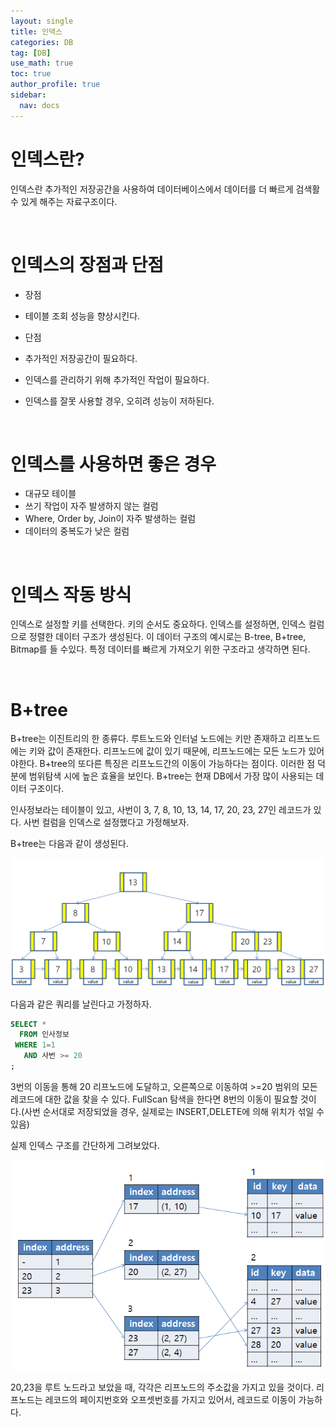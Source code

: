 ```yaml
---
layout: single
title: 인덱스
categories: DB
tag: [DB]
use_math: true
toc: true
author_profile: true
sidebar:
  nav: docs
---
```


# 인덱스란?

인덱스란 추가적인 저장공간을 사용하여 데이터베이스에서 데이터를 더 빠르게 검색활 수 있게 해주는 자료구조이다.

<br>

# 인덱스의 장점과 단점

- 장점
- 테이블 조회 성능을 향상시킨다.

- 단점
- 추가적인 저장공간이 필요하다.
- 인덱스를 관리하기 위해 추가적인 작업이 필요하다.
- 인덱스를 잘못 사용할 경우, 오히려 성능이 저하된다.

<br>

# 인덱스를 사용하면 좋은 경우

- 대규모 테이블
- 쓰기 작업이 자주 발생하지 않는 컬럼
- Where, Order by, Join이 자주 발생하는 컬럼
- 데이터의 중복도가 낮은 컬럼

<br>

# 인덱스 작동 방식

인덱스로 설정할 키를 선택한다. 키의 순서도 중요하다. 인덱스를 설정하면, 인덱스 컬럼으로 정렬한 데이터 구조가 생성된다.
이 데이터 구조의 예시로는 B-tree, B+tree, Bitmap를 들 수있다. 특정 데이터를 빠르게 가져오기 위한 구조라고 생각하면 된다.

<br>

# B+tree

B+tree는 이진트리의 한 종류다. 루트노드와 인터널 노드에는 키만 존재하고 리프노드에는 키와 값이 존재한다. 리프노드에 값이 있기 때문에, 리프노드에는 모든 노드가 있어야한다.
B+tree의 또다른 특징은 리프노드간의 이동이 가능하다는 점이다. 이러한 점 덕분에 범위탐색 시에 높은 효율을 보인다.
B+tree는 현재 DB에서 가장 많이 사용되는 데이터 구조이다.

인사정보라는 테이블이 있고, 사번이 3, 7, 8, 10, 13, 14, 17, 20, 23, 27인 레코드가 있다.
사번 컬럼을 인덱스로 설정했다고 가정해보자.

B+tree는 다음과 같이 생성된다.

![png](/assets/images/db/bptree.png)

다음과 같은 쿼리를 날린다고 가정하자.

```sql
SELECT *
  FROM 인사정보
 WHERE 1=1
   AND 사번 >= 20
;
```

3번의 이동을 통해 20 리프노드에 도달하고, 오른쪽으로 이동하여 >=20 범위의 모든 레코드에 대한 값을 찾을 수 있다.
FullScan 탐색을 한다면 8번의 이동이 필요할 것이다.(사번 순서대로 저장되었을 경우, 실제로는 INSERT,DELETE에 의해 위치가 섞일 수 있음)

실제 인덱스 구조를 간단하게 그려보았다.

![png](/assets/images/db/index.png)

20,23을 루트 노드라고 보았을 때, 각각은 리프노드의 주소값을 가지고 있을 것이다. 리프노드는 레코드의 페이지번호와 오프셋번호를 가지고 있어서, 레코드로 이동이 가능하다.
